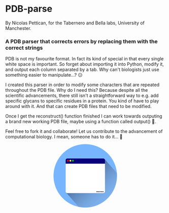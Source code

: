 # PDB-parse

By Nicolas Pettican, for the Tabernero and Bella labs, University of Manchester.

### A PDB parser that corrects errors by replacing them with the correct strings

PDB is not my favourite format. In fact its kind of special in that every single white space is important. So forget about importing it into Python, modify it, and output each column separated by a tab.
Why can't biologists just use something easier to manipulate...? :expressionless:

I created this parser in order to modify some characters that are repeated throughout the PDB file. Why do I need this? Because despite all the scientific advancements, there still isn't a straightforward way to e.g. add specific glycans to specific residues in a protein. You kind of have to play around with it. And that can create PDB files that need to be modified. 

Once I get the reconstruct() function finished I can work towards outputing a brand new working PDB file, maybe using a function called output() :punch:.

Feel free to fork it and collaborate! Let us contribute to the advancement of computational biology. I mean, someone has to do it... :metal:

<center><a href="http://www.nicolaspettican.com"><img src="https://raw.githubusercontent.com/nickpettican/SparkzLab/master/img/code_white_small.gif" style="width: 40%; -moz-border-radius: 128px; border-radius: 50%; height: auto; -webkit-border-radius: 50%;"></img></a></center>
